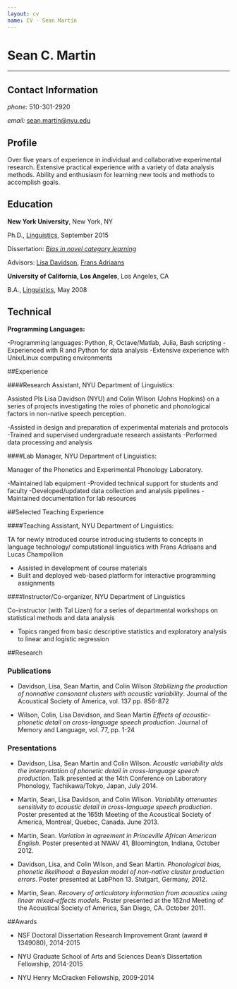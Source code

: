 ```yaml
---
layout: cv
name: CV - Sean Martin
---
```


# Sean C. Martin

-----------------------------------------

## Contact Information

*phone:* 510-301-2920

*email:* sean.martin@nyu.edu

## Profile


Over five years of experience in individual and collaborative
experimental research.
Extensive practical experience with a variety of data analysis methods.
Ability and enthusiasm for learning new tools and methods to accomplish
goals.

## Education

**New York University**, New York, NY

Ph.D., [Linguistics](http://linguistics.as.nyu.edu/), September 2015

Dissertation: [*Bias in novel category learning*](https://dl.dropboxusercontent.com/u/24464501/Martin_diss_DRAFT.pdf)

Advisors: [Lisa Davidson](https://wp.nyu.edu/lisa_davidson/), [Frans
Adriaans](https://files.nyu.edu/fa46/public/)

**University of California, Los Angeles**, Los Angeles, CA

B.A., [Linguistics](http://www.linguistics.ucla.edu/), May 2008

## Technical

**Programming Languages:**

-Programming languages: Python, R, Octave/Matlab, Julia, Bash scripting
-Experienced with R and Python for data analysis
-Extensive experience with Unix/Linux computing environments


##Experience

####Research Assistant, NYU Department of Linguistics:

Assisted PIs Lisa Davidson (NYU) and Colin Wilson (Johns Hopkins) on a series of projects investigating the roles of phonetic and phonological factors in non-native speech perception.

-Assisted in design and preparation of experimental materials and protocols
-Trained and supervised undergraduate research assistants
-Performed data processing and analysis

####Lab Manager, NYU Department of Linguistics:

Manager of the Phonetics and Experimental Phonology Laboratory.

-Maintained lab equipment
-Provided technical support for students and faculty
-Developed/updated data collection and analysis pipelines
-Maintained documentation for lab resources


##Selected Teaching Experience

####Teaching Assistant, NYU Department of Linguistics:

TA for newly introduced course introducing students to concepts in language technology/ computational linguistics with Frans Adriaans and Lucas Champollion

- Assisted in development of course materials
- Built and deployed web-based platform for interactive programming assignments

####Instructor/Co-organizer, NYU Department of Linguistics

Co-instructor (with Tal Lizen) for a series of departmental workshops on statistical methods and data analysis

- Topics ranged from basic descriptive statistics and exploratory analysis to linear and logistic regression


##Research

### Publications

- Davidson, Lisa, Sean Martin, and Colin Wilson *Stabilizing the
production of nonnative consonant clusters with acoustic variability*.
Journal of the Acoustical Society of America, vol. 137 pp. 856-872

- Wilson, Colin, Lisa Davidson, and Sean Martin *Effects of
acoustic-phonetic detail on cross-language speech production*.
Journal of Memory and Language, vol. 77, pp. 1-24

### Presentations

- Davidson, Lisa, Sean Martin and Colin Wilson. *Acoustic variability aids
  the interpretation of phonetic detail in cross-language speech
  production*.
  Talk presented at the 14th Conference on Laboratory Phonology,
  Tachikawa/Tokyo, Japan, July 2014.

- Martin, Sean, Lisa Davidson, and Colin Wilson. *Variability attenuates
  sensitivity to acoustic detail in cross-language speech production*.
  Poster presented at the 165th Meeting of the Acoustical Society of
  America, Montreal, Quebec, Canada. June 2013.

- Martin, Sean. *Variation in agreement in Princeville African American
  English*.
  Poster presented at NWAV 41, Bloomington, Indiana, October 2012.

- Davidson, Lisa, and Colin Wilson, and Sean Martin. *Phonological bias,
  phonetic likelihood: a Bayesian model of non-native cluster production
  errors*.
  Poster presented at LabPhon 13. Stutgart, Germany, 2012.

- Martin, Sean. *Recovery of articulatory information from acoustics using
  linear mixed-effects models*.
  Poster presented at the 162nd Meeting of the Acoustical Society of
  America, San Diego, CA. October 2011.

##Awards

-   NSF Doctoral Dissertation Research Improvement Grant (award \#
    1349080), 2014-2015

-   NYU Graduate School of Arts and Sciences Dean’s Dissertation
    Fellowship, 2014-2015

-   NYU Henry McCracken Fellowship, 2009-2014


